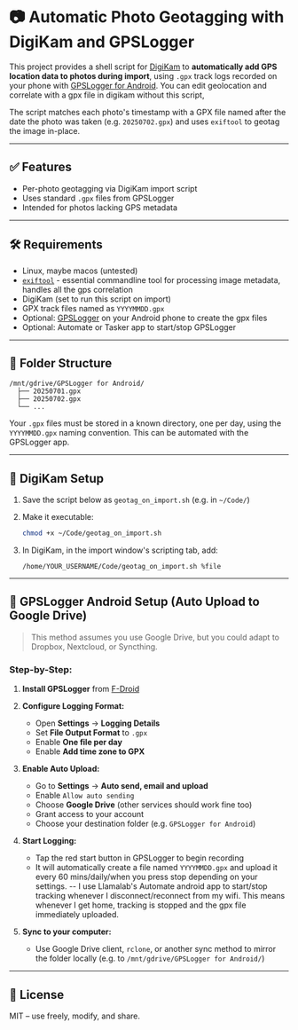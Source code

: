 # 📷 Automatic Photo Geotagging with DigiKam and GPSLogger

This project provides a shell script for [DigiKam](https://www.digikam.org/) to **automatically add GPS location data to photos during import**, using `.gpx` track logs recorded on your phone with [GPSLogger for Android](https://github.com/mendhak/gpslogger). You can edit geolocation and correlate with a gpx file in digikam without this script, 

The script matches each photo's timestamp with a GPX file named after the date the photo was taken (e.g. `20250702.gpx`) and uses `exiftool` to geotag the image in-place.

---

## ✅ Features

- Per-photo geotagging via DigiKam import script  
- Uses standard `.gpx` files from GPSLogger  
- Intended for photos lacking GPS metadata  

---

## 🛠 Requirements

- Linux, maybe macos (untested)
- [`exiftool`](https://exiftool.org/) - essential commandline tool for processing image metadata, handles all the gps correlation
- DigiKam (set to run this script on import)  
- GPX track files named as `YYYYMMDD.gpx`  
- Optional: [GPSLogger](https://github.com/mendhak/gpslogger) on your Android phone to create the gpx files
- Optional: Automate or Tasker app to start/stop GPSLogger

---

## 📁 Folder Structure

```
/mnt/gdrive/GPSLogger for Android/
  ├── 20250701.gpx
  ├── 20250702.gpx
  └── ...
```

Your `.gpx` files must be stored in a known directory, one per day, using the `YYYYMMDD.gpx` naming convention. This can be automated with the GPSLogger app.

---

## 📸 DigiKam Setup

1. Save the script below as `geotag_on_import.sh` (e.g. in `~/Code/`)  
2. Make it executable:

    ```bash
    chmod +x ~/Code/geotag_on_import.sh
    ```

3. In DigiKam, in the import window's scripting tab, add:
      ```
      /home/YOUR_USERNAME/Code/geotag_on_import.sh %file
      ```

---

## 📱 GPSLogger Android Setup (Auto Upload to Google Drive)

> This method assumes you use Google Drive, but you could adapt to Dropbox, Nextcloud, or Syncthing.

### Step-by-Step:

1. **Install GPSLogger** from [F-Droid](https://f-droid.org/packages/com.mendhak.gpslogger/)

2. **Configure Logging Format:**
   - Open **Settings** → **Logging Details**
   - Set **File Output Format** to `.gpx`
   - Enable **One file per day**
   - Enable **Add time zone to GPX**

3. **Enable Auto Upload:**
   - Go to **Settings** → **Auto send, email and upload**
   - Enable `Allow auto sending`
   - Choose **Google Drive** (other services should work fine too)
   - Grant access to your account
   - Choose your destination folder (e.g. `GPSLogger for Android`)

4. **Start Logging:**
   - Tap the red start button in GPSLogger to begin recording
   - It will automatically create a file named `YYYYMMDD.gpx` and upload it every 60 mins/daily/when you press stop depending on your settings.
   -- I use Llamalab's Automate android app to start/stop tracking whenever I disconnect/reconnect from my wifi. This means whenever I get home, tracking is stopped and the gpx file immediately uploaded.

5. **Sync to your computer:**
   - Use Google Drive client, `rclone`, or another sync method to mirror the folder locally (e.g. to `/mnt/gdrive/GPSLogger for Android/`)

---

## 📜 License

MIT – use freely, modify, and share.

